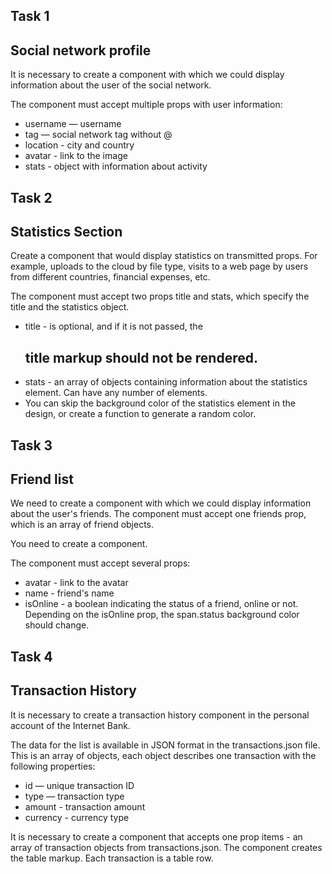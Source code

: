## Task 1

## Social network profile

It is necessary to create a <Profile> component with which we could display
information about the user of the social network.

The component must accept multiple props with user information:

- username — username
- tag — social network tag without @
- location - city and country
- avatar - link to the image
- stats - object with information about activity

## Task 2

## Statistics Section

Create a <Statistics> component that would display statistics on transmitted
props. For example, uploads to the cloud by file type, visits to a web page by
users from different countries, financial expenses, etc.

The component must accept two props title and stats, which specify the title and
the statistics object.

- title - is optional, and if it is not passed, the <h2> title markup should not
  be rendered.
- stats - an array of objects containing information about the statistics
  element. Can have any number of elements.
- You can skip the background color of the statistics element in the design, or
  create a function to generate a random color.

## Task 3

## Friend list

We need to create a <FriendList> component with which we could display
information about the user's friends. The component must accept one friends
prop, which is an array of friend objects.

You need to create a <FriendListItem> component.

The component must accept several props:

- avatar - link to the avatar
- name - friend's name
- isOnline - a boolean indicating the status of a friend, online or not.
  Depending on the isOnline prop, the span.status background color should
  change.

## Task 4

## Transaction History

It is necessary to create a transaction history component in the personal
account of the Internet Bank.

The data for the list is available in JSON format in the transactions.json file.
This is an array of objects, each object describes one transaction with the
following properties:

- id — unique transaction ID
- type — transaction type
- amount - transaction amount
- currency - currency type

It is necessary to create a <TransactionHistory> component that accepts one prop
items - an array of transaction objects from transactions.json. The component
creates the table markup. Each transaction is a table row.

